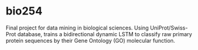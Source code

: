# bio254

Final project for data mining in biological sciences. Using UniProt/Swiss-Prot database, trains a bidirectional dynamic LSTM to classify raw primary protein sequences by their Gene Ontology (GO) molecular function.
